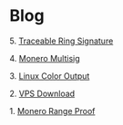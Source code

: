 # Blog

5\. [Traceable Ring Signature](/005TraceableRingSignature/005TraceableRingSignature.md)

4\. [Monero Multisig](/004Multisig/004Multisig.md)

3\. [Linux Color Output](/003LinuxColorOutput/003LinuxColorOutput.md)

2\. [VPS Download](/002VPSDownload/002VPSDownload.md)

1\. [Monero Range Proof](/001RangeProof/001RangeProof.md)